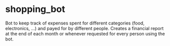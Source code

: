 # shopping_bot

Bot to keep track of expenses spent for different categories (food, electronics, ...) and payed for by different people. Creates a financial report at the end of each month or whenever requested for every person using the bot.
